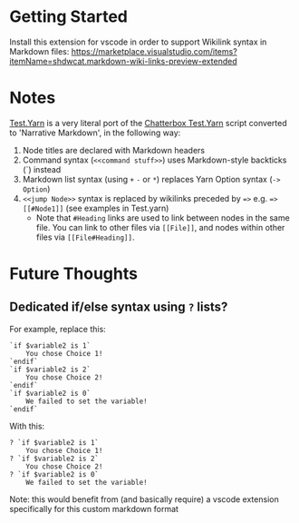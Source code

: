 # Getting Started

Install this extension for vscode in order to support Wikilink syntax in Markdown files:
https://marketplace.visualstudio.com/items?itemName=shdwcat.markdown-wiki-links-preview-extended

# Notes

[Test.Yarn](Content/Test.yarn) is a very literal port of the [Chatterbox Test.Yarn](https://github.com/JujuAdams/Chatterbox/blob/master/datafiles/Test.yarn) script converted to 'Narrative Markdown', in the following way:

1. Node titles are declared with Markdown headers
1. Command syntax (`<<command stuff>>`) uses Markdown-style backticks (`) instead
1. Markdown list syntax (using `+` `-` or `*`) replaces Yarn Option syntax (`-> Option`)
1. `<<jump Node>>` syntax is replaced by wikilinks preceded by `=>` e.g. `=> [[#Node1]]` (see examples in Test.yarn)
    - Note that `#Heading` links are used to link between nodes in the same file. You can link to other files via `[[File]]`, and nodes within other files via `[[File#Heading]]`.

# Future Thoughts

## Dedicated if/else syntax using `?` lists?
For example, replace this:
```
`if $variable2 is 1`
    You chose Choice 1!
`endif`
`if $variable2 is 2`
    You chose Choice 2!
`endif`
`if $variable2 is 0`
    We failed to set the variable!
`endif`
```
With this:
```
? `if $variable2 is 1`
	You chose Choice 1!
? `if $variable2 is 2`
    You chose Choice 2!
? `if $variable2 is 0`
    We failed to set the variable!
```
Note: this would benefit from (and basically require) a vscode extension specifically for this custom markdown format